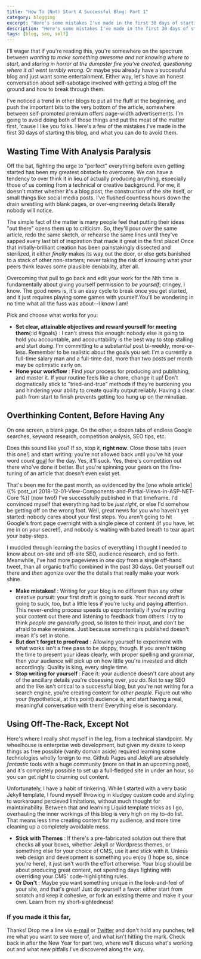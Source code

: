 ```yaml
---
title: "How To (Not) Start A Successful Blog: Part 1"
category: blogging
excerpt: "Here's some mistakes I've made in the first 30 days of starting this blog/hot mess, and how you can avoid them."
description: "Here's some mistakes I've made in the first 30 days of starting this blog/hot mess, and how you can avoid them."
tags: [blog, seo, self]
---
```


I'll wager that if you're reading this, you're somewhere on the spectrum between *wanting to make something awesome and not knowing where to start*, and *staring in horror at the dumpster fire you've created, questioning where it all went terribly wrong*. Or maybe you already have a successful blog and just want some entertainment. Either way, let's have an honest conversation about self-sabotage involved with getting a blog off the ground and how to break through them.

I've noticed a trend in other blogs to put all the fluff at the beginning, and push the important bits to the very bottom of the article, somewhere between self-promoted premium offers page-width advertisements. I'm going to avoid doing both of those things and put the meat of the matter first, 'cause I like you folks. Here's a few of the mistakes I've made in the first 30 days of starting this blog, and what you can do to avoid them.

## Wasting Time With Analysis Paralysis
Off the bat, fighting the urge to "perfect" everything before even getting started has been my greatest obstacle to overcome. We can have a tendency to over think it in lieu of actually producing anything, especially those of us coming from a technical or creative background. For me, it doesn't matter whether it's a blog post, the construction of the site itself, or small things like social media posts. I've flushed countless hours down the drain wrestling with blank pages, or over-engineering details literally nobody will notice.

The simple fact of the matter is many people feel that putting their ideas "out there" opens them up to criticism. So, they'll pour over the same article, redo the same sketch, or rehearse the same lines until they've sapped every last bit of inspiration that made it great in the first place! Once that initially-brilliant creation has been painstakingly dissected and sterilized, it either *finally* makes its way out the door, or else gets banished to a stack of other non-starters; never taking the risk of knowing what your peers think leaves some plausible deniability, after all.

Overcoming that pull to go back and edit your work for the Nth time is fundamentally about giving yourself permission to *be yourself*; cringey, I know. The good news is, it's an easy cycle to break once you get started, and it just requires playing some games with yourself.You'll be wondering in no time what all the fuss was about--I know I am!

Pick and choose what works for you:
* **Set clear, attainable objectives and reward yourself for meeting them**{:id #goals}
  : I can't stress this enough: nobody else is going to hold you accountable, and accountability is the best way to stop stalling and start *doing*. I'm committing to a substantial post bi-weekly, more-or-less. Remember to be realistic about the goals you set: I'm a currently a full-time salary man and a full-time dad, more than two posts per month may be optimistic early on.
* **Hone your workflow**
  : Find *your* process for producing and publishing, and master it. If your routine feels like a chore, change it up! Don't dogmatically stick to "tried-and-true" methods if they're burdening you and hindering your ability to create quality output reliably. Having a clear path from start to finish prevents getting too hung up on the minutiae.

## Overthinking Content, Before Having Any
On one screen, a blank page. On the other, a dozen tabs of endless Google searches, keyword research, competition analysis, SEO tips, etc.

Does this sound like you? If so, stop it, **right now**. Close those tabs (even this one!) and start writing: you're not allowed back until you've hit your word count [goal](#goals) for the day. Yes, it'll suck. Yes, there's competition out there who've done it better. But you're spinning your gears on the fine-tuning of an article that doesn't even exist yet.

That's been me for the past month, as evidenced by the [one whole article]({% post_url 2018-12-01-View-Components-and-Partial-Views-in-ASP-NET-Core %}) (now two!) I've successfully published in that timeframe. I'd convinced myself that everything had to be *just right*, or else I'd somehow be getting off on the wrong foot. Well, great news for you who haven't yet started: nobody cares about your first steps. You aren't going to hit Google's front page overnight with a single piece of content (if you have, let me in on your secret!), and nobody is waiting with bated breath to tear apart your baby-steps.

I muddled through learning the basics of everything I thought I needed to know about on-site and off-site SEO, audience research, and so forth. Meanwhile, I've had more pageviews in *one day* from a single off-hand tweet, than all organic traffic combined in the past 30 days. Get yourself out there and *then* agonize over the the details that really make your work shine.

* **Make mistakes!**
  : Writing for your blog is no different than any other creative pursuit: your first draft is going to suck. Your second draft is going to suck, too, but a little less if you're lucky and paying attention. This never-ending process speeds up expontentially if you're putting your content out there and listening to feedback from others. I try to think *people are generally good*, so listen to their input, and don't be afraid to make revisions. Just because something is published doesn't mean it's set in stone.
* **But don't forget to proofread**
  : Allowing yourself to experiment with what works isn't a free pass to be sloppy, though. If you aren't taking the time to present your ideas clearly, with proper spelling and grammar, then your audience will pick up on how little you're invested and ditch accordingly. Quality is king, every single time.
* **Stop writing for yourself**
  : Face it: your audience doesn't care about any of the ancillary details you're obsessing over, *you do*. Not to say SEO and the like isn't critical to a successful blog, but you're not writing for a search engine, you're creating content for *other people*. Figure out who your (hypothetical, at this point) audience is, and start having a real, meaningful conversation with them! Everything else is secondary.

## Using Off-The-Rack, Except Not
Here's where I really shot myself in the leg, from a technical standpoint. My wheelhouse is enterprise web development, but given my desire to keep things as free possible (vanity domain aside) required learning some technologies wholly foreign to me. Github Pages and Jekyll are absolutely *fantastic* tools with a huge community (more on that in an upcoming post), and it's completely possible to set up a full-fledged site in under an hour, so you can get right to churning out content.

Unfortunately, I have a habit of tinkering. While I started with a very basic Jekyll template, I found myself throwing in kludgey custom code and styling to workaround percieved limitations, without much thought for maintainability. Between that and learning Liquid template tricks as I go, overhauling the inner workings of this blog is very high on my to-do list. That means less time creating content for my audience, and more time cleaning up a completely avoidable mess.
* **Stick with Themes**
  : If there's a pre-fabricated solution out there that checks all your boxes, whether Jekyll or Wordpress themes, or something else for your choice of CMS, use it and stick with it. Unless web design and development is something you enjoy (I hope so, since you're here), it just isn't worth the effort otherwise. Your blog should be about producing great content, not spending days fighting with overriding your CMS' code-highlighting rules.
* **Or Don't**
  : Maybe you want something unique in the look-and-feel of your site, and that's great! Just do yourself a favor: either start from scratch and keep it cohesive, or fork an existing theme and make it your own. Learn from my short-sightedness!

### If you made it this far,
Thanks! Drop me a line via [e-mail](mailto:{{site.author_email}}) or [Twitter](https://twitter.com/cynolycus) and don't hold any punches; tell me what you want to see more of, and what isn't hitting the mark. Check back in after the New Year for part two, where we'll discuss what's working out and what new pitfalls I've discovered along the way.

